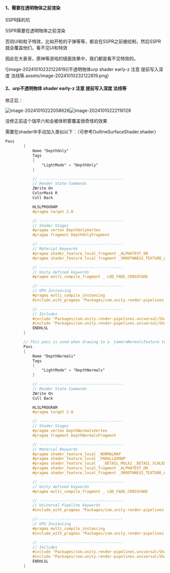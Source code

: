 



#### 1、需要在透明物体之前渲染

SSPR踩的坑

SSPR需要在透明物体之前渲染

否则UI和粒子特效，比如开枪的子弹等等，都会在SSPR之前被绘制，然后SSPR就会覆盖他们，看不见UI和特效

因此在大表哥，原神等游戏的镜面效果中，我们都是看不见特效的。

![image-20241010232122819](不透明物体urp shader early-z 注意 提前写入深度 法线等.assets/image-20241010232122819.png)





#### 2、urp不透明物体 shader early-z 注意 提前写入深度 法线等

修正后：

![image-20241010222058626](C:\Users\Administrator\AppData\Roaming\Typora\typora-user-images\image-20241010222058626.png)![image-20241010222116128](C:\Users\Administrator\AppData\Roaming\Typora\typora-user-images\image-20241010222116128.png)

没修正前这个瑞早六和会被体积雾覆盖很奇怪的效果



需要在shader中手动加入类似以下：（可参考OutlineSurfaceShader.shader）

```GLSL
Pass
        {
            Name "DepthOnly"
            Tags
            {
                "LightMode" = "DepthOnly"
            }

            // -------------------------------------
            // Render State Commands
            ZWrite On
            ColorMask R
            Cull Back

            HLSLPROGRAM
            #pragma target 2.0

            // -------------------------------------
            // Shader Stages
            #pragma vertex DepthOnlyVertex
            #pragma fragment DepthOnlyFragment

            // -------------------------------------
            // Material Keywords
            #pragma shader_feature_local_fragment _ALPHATEST_ON
            #pragma shader_feature_local_fragment _SMOOTHNESS_TEXTURE_ALBEDO_CHANNEL_A

            // -------------------------------------
            // Unity defined keywords
            #pragma multi_compile_fragment _ LOD_FADE_CROSSFADE

            //--------------------------------------
            // GPU Instancing
            #pragma multi_compile_instancing
            #include_with_pragmas "Packages/com.unity.render-pipelines.universal/ShaderLibrary/DOTS.hlsl"

            // -------------------------------------
            // Includes
            #include "Packages/com.unity.render-pipelines.universal/Shaders/LitInput.hlsl"
            #include "Packages/com.unity.render-pipelines.universal/Shaders/DepthOnlyPass.hlsl"
            ENDHLSL
        }

        // This pass is used when drawing to a _CameraNormalsTexture texture
        Pass
        {
            Name "DepthNormals"
            Tags
            {
                "LightMode" = "DepthNormals"
            }

            // -------------------------------------
            // Render State Commands
            ZWrite On
            Cull Back

            HLSLPROGRAM
            #pragma target 2.0

            // -------------------------------------
            // Shader Stages
            #pragma vertex DepthNormalsVertex
            #pragma fragment DepthNormalsFragment

            // -------------------------------------
            // Material Keywords
            #pragma shader_feature_local _NORMALMAP
            #pragma shader_feature_local _PARALLAXMAP
            #pragma shader_feature_local _ _DETAIL_MULX2 _DETAIL_SCALED
            #pragma shader_feature_local_fragment _ALPHATEST_ON
            #pragma shader_feature_local_fragment _SMOOTHNESS_TEXTURE_ALBEDO_CHANNEL_A

            // -------------------------------------
            // Unity defined keywords
            #pragma multi_compile_fragment _ LOD_FADE_CROSSFADE

            // -------------------------------------
            // Universal Pipeline keywords
            #include_with_pragmas "Packages/com.unity.render-pipelines.universal/ShaderLibrary/RenderingLayers.hlsl"

            //--------------------------------------
            // GPU Instancing
            #pragma multi_compile_instancing
            #include_with_pragmas "Packages/com.unity.render-pipelines.universal/ShaderLibrary/DOTS.hlsl"

            // -------------------------------------
            // Includes
            #include "Packages/com.unity.render-pipelines.universal/Shaders/LitInput.hlsl"
            #include "Packages/com.unity.render-pipelines.universal/Shaders/LitDepthNormalsPass.hlsl"
            ENDHLSL
        }
```

